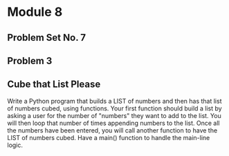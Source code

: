 # Module 8
## Problem Set No. 7
## Problem 3

## Cube that List Please

Write a Python program that builds a LIST of numbers and then has that list of numbers cubed, using functions. Your first function should build a list by asking a user for the number of "numbers" they want to add to the list. You will then loop that number of times appending numbers to the list. Once all the numbers have been entered, you will call another function to have the LIST of numbers cubed. Have a main() function to handle the main-line logic.
